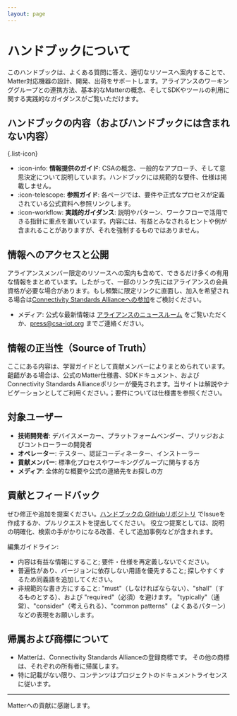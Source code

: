 ```yaml
---
layout: page
---
```

# ハンドブックについて

このハンドブックは、よくある質問に答え、適切なリソースへ案内することで、Matter対応機器の設計、開発、出荷をサポートします。アライアンスのワーキンググループとの連携方法、基本的なMatterの概念、そしてSDKやツールの利用に関する実践的なガイダンスがご覧いただけます。


## ハンドブックの内容（およびハンドブックには含まれない内容）

{.list-icon}
- :icon-info: **情報提供のガイド**: CSAの概念、一般的なアプローチ、そして意思決定について説明しています。ハンドブックには規範的な要件、仕様は掲載しません。
- :icon-telescope: **参照ガイド**: 各ページでは、要件や正式なプロセスが定義されている公式資料へ参照リンクします。
- :icon-workflow: **実践的ガイダンス**: 説明やパターン、ワークフローで活用できる指針に重点を置いています。内容には、有益とみなされるヒントや例が含まれることがありますが、それを強制するものではありません。

## 情報へのアクセスと公開

アライアンスメンバー限定のリソースへの案内も含めて、できるだけ多くの有用な情報をまとめています。したがって、一部のリンク先にはアライアンスの会員資格が必要な場合があります。もし頻繁に限定リンクに直面し、加入を希望される場合は[Connectivity Standards Allianceへの参加](alliance/membership#join-the-alliance)をご検討ください。

- メディア: 公式な最新情報は [アライアンスのニュースルーム](https://csa-iot.org/newsroom/) をご覧いただくか、<press@csa-iot.org> までご連絡ください。

## 情報の正当性（Source of Truth）

ここにある内容は、学習ガイドとして貢献メンバーによりまとめられています。齟齬がある場合は、公式のMatter仕様書、SDKドキュメント、およびConnectivity Standards Allianceポリシーが優先されます。当サイトは解説やナビゲーションとしてご利用ください。；要件については仕様書を参照ください。

## 対象ユーザー

- **技術開発者**: デバイスメーカー、プラットフォームベンダー、ブリッジおよびコントローラーの開発者
- **オペレーター**: テスター、認証コーディネーター、インストーラー
- **貢献メンバー**: 標準化プロセスやワーキンググループに関与する方
- **メディア**: 全体的な概要や公式の連絡先をお探しの方

## 貢献とフィードバック

ぜひ修正や追加を提案ください。[ハンドブックの GitHubリポジトリ](https://github.com/project-chip/matter-handbook) でIssueを作成するか、プルリクエストを提出してください。
役立つ提案としては、説明の明確化、検索の手がかりになる改善、そして追加事例などが含まれます。

編集ガイドライン:
- 内容は有益な情報にすること; 要件・仕様を再定義しないでください。
- 普遍性があり、バージョンに依存しない用語を優先すること; 探しやすくするため同義語を追加してください。
- 非規範的な書き方にすること: "must"（しなければならない）、"shall"（するものとする）、および "required"（必須）を避けます。 "typically"（通常）、"consider"（考えられる）、"common patterns"（よくあるパターン）などの表現をお願いします。

## 帰属および商標について

- Matterは、Connectivity Standards Allianceの登録商標です。 その他の商標は、それぞれの所有者に帰属します。
- 特に記載がない限り、コンテンツはプロジェクトのドキュメントライセンスに従います。
---
Matterへの貢献に感謝します。
